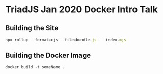 # TriadJS Jan 2020 Docker Intro Talk

## Building the Site

```js
npx rollup --format=cjs --file=bundle.js -- index.mjs
```

## Building the Docker Image

```shell
docker build -t someName .
```
